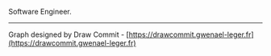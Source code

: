Software Engineer.

---

Graph designed by Draw Commit - [https://drawcommit.gwenael-leger.fr](https://drawcommit.gwenael-leger.fr)
